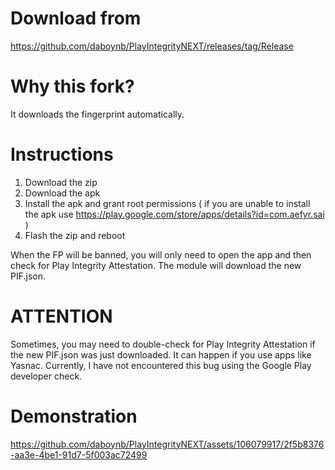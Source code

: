 # Download from 
https://github.com/daboynb/PlayIntegrityNEXT/releases/tag/Release

# Why this fork?
It downloads the fingerprint automatically.

# Instructions

1) Download the zip
2) Download the apk
3) Install the apk and grant root permissions ( if you are unable to install the apk use 
https://play.google.com/store/apps/details?id=com.aefyr.sai )
4) Flash the zip and reboot

When the FP will be banned, you will only need to open the app and then check for Play Integrity Attestation. The module will download the new PIF.json. 

# ATTENTION
Sometimes, you may need to double-check for Play Integrity Attestation if the new PIF.json was just downloaded.
It can happen if you use apps like Yasnac. Currently, I have not encountered this bug using the Google Play developer check.

# Demonstration
https://github.com/daboynb/PlayIntegrityNEXT/assets/106079917/2f5b8376-aa3e-4be1-91d7-5f003ac72499